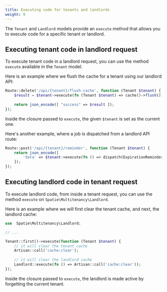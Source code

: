 ```yaml
---
title: Executing code for tenants and landlords
weight: 9
---
```


The `Tenant` and `Landlord` models provide an `execute` method that allows you to execute code for a specific tenant or landlord.

## Executing tenant code in landlord request

To execute tenant code in a landlord request, you can use the method `execute` available in the `Tenant` model.

Here is an example where we flush the cache for a tenant using our landlord API:

```php
Route::delete('/api/{tenant}/flush-cache', function (Tenant $tenant) {
    $result = $tenant->execute(fn (Tenant $tenant) => cache()->flush());
   
    return json_encode([ "success" => $result ]);
});
```

Inside the closure passed to `execute`, the given `$tenant` is set as the current one.

Here's another example, where a job is dispatched from a landlord API route:

```php
Route::post('/api/{tenant}/reminder', function (Tenant $tenant) {
    return json_encode([ 
        'data' => $tenant->execute(fn () => dispatch(ExpirationReminder())),
    ]);
});
```


## Executing landlord code in tenant request

To execute landlord code, from inside a tenant request, you can use the method `execute` on `Spatie\Multitenancy\Landlord`. 

Here is an example where we will first clear the tenant cache, and next, the landlord cache:

```php
use  Spatie\Multitenancy\Landlord;

// ...

Tenant::first()->execute(function (Tenant $tenant) {
    // it will clear the tenant cache
    Artisan::call('cache:clear'); 
   
    // it will clear the landlord cache
    Landlord::execute(fn () => Artisan::call('cache:clear')); 
});
```

Inside the closure passed to `execute`, the landlord is made active by forgetting the current tenant.
